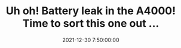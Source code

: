 ---
layout: quote
title: "Uh oh! Battery leak in the A4000! Time to sort this one out ..."
date: '2021-12-30 7:50:00:00'
overrideUrl: "https://twitter.com/jamesfmackenzie/status/1476536096733466627"
tags: [Retrocomputing, Retrogaming, Tweets]
---